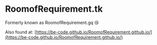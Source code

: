 # RoomofRequirement.tk
Formerly known as RoomofRequirement.gq 😢

Also found at: [https://be-code.github.io/RoomofRequirement.github.io/](https://be-code.github.io/RoomofRequirement.github.io/)
